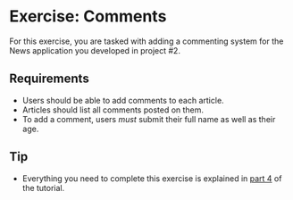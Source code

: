 # Exercise: Comments

For this exercise, you are tasked with adding a commenting system for the
News application you developed in project #2.

## Requirements

-   Users should be able to add comments to each article.
-   Articles should list all comments posted on them.
-   To add a comment, users *must* submit their full name as well as
    their age.

## Tip

-   Everything you need to complete this exercise is explained in [part
    4][] of the tutorial.

[part 4]: https://docs.djangoproject.com/en/5.0/intro/tutorial04/

